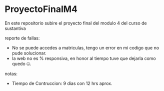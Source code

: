 # ProyectoFinalM4
En este repositorio subire el proyecto final del modulo 4 del curso de sustantiva

reporte de fallas:
- No se puede accedes a matriculas, tengo un error en mi codigo que no pude solucionar.
-  la web no es % responsiva, en honor al tiempo tuve que dejarla como quedo 🤐.

notas:
- Tiempo de Contruccion: 9 dias con 12 hrs aprox.
